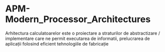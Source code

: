 # APM-Modern_Processor_Architectures
Arhitectura calculatoarelor este o proiectare a straturilor de abstractizare / implementare care ne permit executarea de informatii, prelucrarea de aplicații folosind eficient tehnologiile de fabricație

